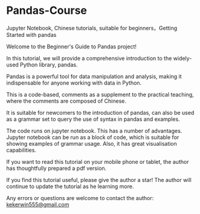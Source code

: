 # Pandas-Course
Jupyter Notebook, Chinese tutorials, suitable for beginners，Getting Started with pandas

Welcome to the Beginner's Guide to Pandas project! 

In this tutorial, we will provide a comprehensive introduction to the widely-used Python library, pandas.

Pandas is a powerful tool for data manipulation and analysis, making it indispensable for anyone working with data in Python.

This is a code-based, comments as a supplement to the practical teaching, where the comments are composed of Chinese. 

It is suitable for newcomers to the introduction of pandas, can also be used as a grammar set to query the use of syntax in pandas and examples. 

The code runs on jupyter notebook. This has a number of advantages. Jupyter notebook can be run as a block of code, which is suitable for showing examples of grammar usage. Also, it has great visualisation capabilities. 

If you want to read this tutorial on your mobile phone or tablet, the author has thoughtfully prepared a pdf version. 

If you find this tutorial useful, please give the author a star! The author will continue to update the tutorial as he learning more.

Any errors or questions are welcome to contact the author: kekerwin555@gmail.com
